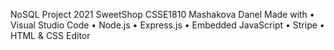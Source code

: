 NoSQL Project 2021 SweetShop CSSE1810 Mashakova Danel
Made with
• Visual Studio Code
• Node.js
• Express.js
• Embedded JavaScript
• Stripe
• HTML & CSS Editor
